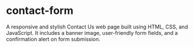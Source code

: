 # contact-form
A responsive and stylish Contact Us web page built using HTML, CSS, and JavaScript. It includes a banner image, user-friendly form fields, and a confirmation alert on form submission.
